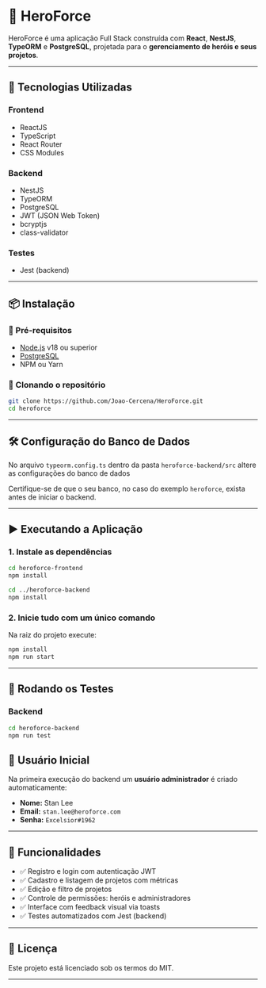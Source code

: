 # 🦸 HeroForce

HeroForce é uma aplicação Full Stack construída com **React**, **NestJS**, **TypeORM** e **PostgreSQL**, projetada para o **gerenciamento de heróis e seus projetos**.

---

## 🚀 Tecnologias Utilizadas

### Frontend

- ReactJS
- TypeScript
- React Router
- CSS Modules

### Backend

- NestJS
- TypeORM
- PostgreSQL
- JWT (JSON Web Token)
- bcryptjs
- class-validator

### Testes

- Jest (backend)

---

## 📦 Instalação

### 🔧 Pré-requisitos

- [Node.js](https://nodejs.org/) v18 ou superior
- [PostgreSQL](https://www.postgresql.org/)
- NPM ou Yarn

### 📁 Clonando o repositório

```bash
git clone https://github.com/Joao-Cercena/HeroForce.git
cd heroforce
```

---

## 🛠 Configuração do Banco de Dados

No arquivo `typeorm.config.ts` dentro da pasta `heroforce-backend/src` altere as configurações do banco de dados

Certifique-se de que o seu banco, no caso do exemplo `heroforce`, exista antes de iniciar o backend.

---

## ▶️ Executando a Aplicação

### 1. Instale as dependências

```bash
cd heroforce-frontend
npm install

cd ../heroforce-backend
npm install
```

### 2. Inicie tudo com um único comando

Na raiz do projeto execute:

```bash
npm install
npm run start
```

---

## 🧪 Rodando os Testes

### Backend

```bash
cd heroforce-backend
npm run test
```

## 👤 Usuário Inicial

Na primeira execução do backend um **usuário administrador** é criado automaticamente:

- **Nome:** Stan Lee  
- **Email:** `stan.lee@heroforce.com`  
- **Senha:** `Excelsior#1962`

---

## 📌 Funcionalidades

- ✅ Registro e login com autenticação JWT  
- ✅ Cadastro e listagem de projetos com métricas  
- ✅ Edição e filtro de projetos  
- ✅ Controle de permissões: heróis e administradores  
- ✅ Interface com feedback visual via toasts  
- ✅ Testes automatizados com Jest (backend)  

---

## 📄 Licença

Este projeto está licenciado sob os termos do MIT.

---

